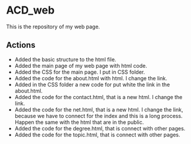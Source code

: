# ACD_web

This is the repository of my web page.

## Actions

- Added the basic structure to the html file.
- Added the main page of my web page with html code.
- Added the CSS for the main page. I put in CSS folder.
- Added the code for the about.html with html. I change the link.
- Added in the CSS folder a new code for put white the link in the about.html.
- Added the code for the contact.html, that is a new html. I change the link.
- Added the code for the net.html, that is a new html. I change the link, because we have to connect for the index and this is a long process. Happen the same with the html that are in the public.
- Added the code for the degree.html, that is connect with other pages.
- Added the code for the topic.html, that is connect with other pages.
